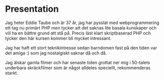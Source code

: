 #   Presentation



Jag heter Eddie Taube och är 37 år, jag har pysslat med webprogrammering ett tag nu primärt PHP men tycker att det saknas lite basala kunskaper och vill ha en bättre grund att stå på. Precis läst klart skriptbaserad PHP och tycker den här kursen kommer bli mycket intressant.

Jag har haft ett stort teknikintresse sedan barndomen fast på den tiden var det amiga :) som jag nostalgiskt saknar då och då.

Jag älskar gamla filmer och har senaste tiden grottat ner mig i 50-talets underbara skräckfilmer som är något alldeles speciellt, rekommenderas starkt.